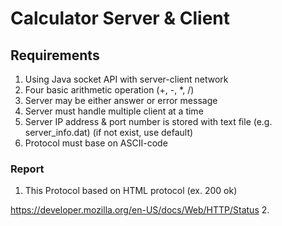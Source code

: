 # Calculator Server & Client

## Requirements
1. Using Java socket API with server-client network
2. Four basic arithmetic operation (+, -, *, /)
3. Server may be either answer or error message
4. Server must handle multiple client at a time
5. Server IP address & port number is stored with text file (e.g. server_info.dat) (if not exist, use default)
6. Protocol must base on ASCII-code


### Report
1. This Protocol based on HTML protocol (ex. 200 ok)
   
<https://developer.mozilla.org/en-US/docs/Web/HTTP/Status>
2. 
